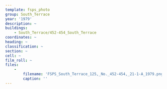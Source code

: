 ```yaml
---
template: fsps_photo
group: South_Terrace
year: '1979'
description: ~
buildings:
    - South_Terrace/452-454_South_Terrace
coordinates: ~
heading: ~
classification: ~
section: ~
cell: ~
film_roll: ~
files:
    -
        filename: 'FSPS_South_Terrace_125,_No._452-454,_21-1-A_1979.png'
        caption: ''
---
```

